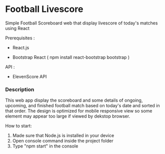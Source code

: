 # Football Livescore
Simple Football Scoreboard web that display livescore of today's matches using React 


Prerequisites :

- React.js

- Bootstrap React ( npm install react-bootstrap bootstrap )

API : 

- ElevenScore API 


### Description
This web app display the scoreboard and some details of ongoing, upcoming, and finished football match based on today's date and sorted in that order.
The design is optimized for mobile responsive view so some element may appear too large if viewed by dekstop browser.



How to start: 

1. Made sure that Node.js is installed in your device
2. Open console command inside the project folder
3. Type "npm start" in the console


